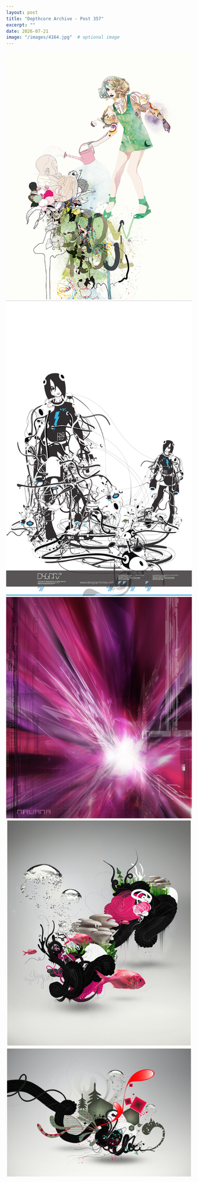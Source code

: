 ```yaml
---
layout: post
title: "Depthcore Archive - Post 357"
excerpt: ""
date: 2026-07-21
image: "/images/4164.jpg"  # optional image
---
```


<img src="/images/4164.jpg">
<img src="/images/4166.jpg" alt="4166.jpg"/>
<img src="/images/417.jpg" alt="417.jpg"/>
<img src="/images/4171.jpg" alt="4171.jpg"/>
<img src="/images/4172.jpg" alt="4172.jpg"/>
